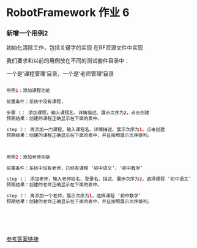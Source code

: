 # RobotFramework 作业 6

### 新增一个用例2
初始化清除工作，包括关键字的实现  在RF资源文件中实现

我们要求和以前的用例放在不同的测试套件目录中：

一个是‘课程管理’目录，一个是‘老师管理’目录



```java

用例1：添加课程功能

前置条件：系统中没有课程，

步骤 1： 添加课程，输入课程名、详情描述、展示次序为2，点击创建
预期结果：创建的课程正确显示在下面的表中。

step 2： 再添加一门课程，输入课程名、详情描述、展示次序为1，点击创建
预期结果：创建的课程正确显示在下面的表中，并且按照展示次序排列。



用例2：添加老师功能

前置条件：系统中没有老师，已经有课程 ‘初中语文’，‘初中数学’

step 1： 添加老师，输入老师姓名、登录名、描述、展示次序为2，选择课程 ‘初中语文’
预期结果：创建的老师正确显示在下面的表中。

step 2： 再添加一个老师，展示次序为1，选择课程 ‘初中数学’
预期结果：创建的老师正确显示在下面的表中，并且按照展示次序排列。

```

<br><br><br>

[参考答案链接](http://note.youdao.com/noteshare?id=cf1a44059d3e617e23f832bee2de1eef&sub=216573E652314CFDB80A907F83DC53E1) 
